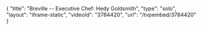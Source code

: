 {
    "title": "Breville -- Executive Chef: Hedy Goldsmith",
    "type": "solo",
    "layout": "iframe-static",
    "videoId": "3784420",
    "url": "\/tvpembed\/3784420"
}